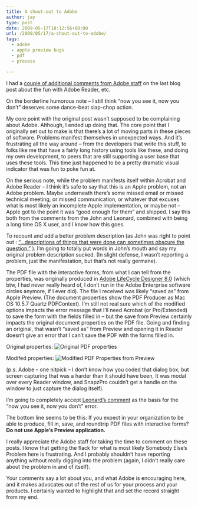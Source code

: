 ```yaml
---
title: A shout-out to Adobe
author: jay
type: post
date: 2009-05-17T18:12:56+00:00
url: /2009/05/17/a-shout-out-to-adobe/
tags:
  - adobe
  - apple preview bugs
  - pdf
  - process

---
```

I had a [couple of additional comments from Adobe staff][1] on the last blog post about the fun with Adobe Reader, etc.

On the borderline humorous note &#8211; I still think “now you see it, now you don’t” deserves some dance-beat slap-chop action.

My core point with the original post wasn’t supposed to be complaining about Adobe. Although, I ended up doing that. The core point that I originally set out to make is that there’s a lot of moving parts in these pieces of software. Problems manifest themselves in unexpected ways. And it’s frustrating all the way around &#8211; from the developers that write this stuff, to folks like me that have a fairly long history using tools like these, and doing my own development, to peers that are still supporting a user base that uses these tools. This time just happened to be a pretty dramatic visual indicator that was fun to poke fun at.

On the serious note, while the problem manifests itself within Acrobat and Adobe Reader &#8211; I think it’s safe to say that this is an Apple problem, not an Adobe problem. Maybe underneath there’s some missed email or missed technical meeting, or missed communication, or whatever that excuses what is most likely an incomplete Apple implementation, or maybe not &#8211; Apple got to the point it was “good enough for them” and shipped. I say this both from the comments from the John and Leonard, combined with being a long time OS X user, and I know how this goes.

To recount and add a better problem description (as John was right to point out : [“…descriptions of things that were done can sometimes obscure the question.”][2] ). I’m going to totally put words in John’s mouth and say my original problem description sucked. (In slight defense, I wasn’t reporting a problem, just the manifestation, but that’s not really germane).

The PDF file with the interactive forms, from what I can tell from the properties, was originally produced in [Adobe LifeCycle Designer 8.0][3] (which btw, I had never really heard of, I don’t run in the Adobe Enterprise software circles anymore, if I ever did). The file I received was likely “saved as” from Apple Preview. (The document properties show the PDF Producer as Mac OS 10.5.7 Quartz PDFContext). I’m still not real sure which of the modified options impacts the error message that I’ll need Acrobat (or Pro/Extended) to save the form with the fields filled in &#8211; but the save from Preview certainly impacts the original document properties on the PDF file. Going and finding an original, that wasn’t “saved as” from Preview and opening it in Reader doesn’t give an error that I can’t save the PDF with the forms filled in.

Original properties: ![Original PDF properties][4]

Modifed properties: ![Modified PDF Properties from Preview][5]

(p.s. Adobe &#8211; one nitpick &#8211; I don’t know how you coded that dialog box, but screen capturing that was a harder than it should have been, It was modal over every Reader window, and SnapzPro couldn’t get a handle on the window to just capture the dialog itself).

I’m going to completely accept [Leonard’s comment][6] as the basis for the “now you see it, now you don’t” error.

The bottom line seems to be this: If you expect in your organization to be able to produce, fill in, save, and roundtrip PDF files with interactive forms? **Do not use Apple’s Preview application.**

I really appreciate the Adobe staff for taking the time to comment on these posts. I know that getting the flack for what is most likely Somebody Else’s Problem here is frustrating. And I probably shouldn’t have reporting anything without really digging into the problem (again, I didn’t really care about the problem in and of itself).

Your comments say a lot about you, and what Adobe is encouraging here, and it makes advocates out of the rest of us for your process and your products. I certainly wanted to highlight that and set the record straight from my end.

 [1]: https://rambleon.org/2009/05/16/adobe-i-love-you-and-all-but-reader-not-so-much/#comments
 [2]: https://rambleon.org/2009/05/16/adobe-i-love-you-and-all-but-reader-not-so-much/#comment-348
 [3]: http://www.adobe.com/products/livecycle/designer/
 [4]: https://cdn.rambleon.org/migrate/2009/05/adobe-readerscreensnapz005.png (Original PDF properties)
 [5]: https://cdn.rambleon.org/migrate/2009/05/adobe-readerscreensnapz006.png (Modified PDF Properties from Preview)
 [6]: https://rambleon.org/2009/05/16/adobe-i-love-you-and-all-but-reader-not-so-much/#comment-350